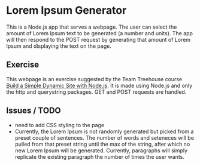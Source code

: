 # Lorem Ipsum Generator

This is a Node.js app that serves a webpage. The user can select the amount of Lorem Ipsum text to be generated (a number and units). The app will then respond to the POST request by generating that amount of Lorem Ipsum and displaying the text on the page.

## Exercise

This webpage is an exercise suggested by the Team Treehouse course [Build a Simple Dynamic Site with Node.js](https://teamtreehouse.com/library/build-a-simple-dynamic-site-with-nodejs). It is made using Node.js and only the http and querystring packages. GET and POST requests are handled.

## Issues / TODO

- need to add CSS styling to the page
- Currently, the Lorem Ipsum is not randomly generated but picked from a preset couple of sentences. The number of words and seteneces will be pulled from that preset string until the max of the string, after which no new Lorem Ipsum will be generated. Currently, paragraphs will simply replicate the existing paragraph the number of times the user wants.
